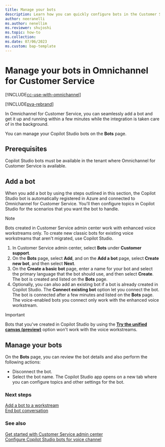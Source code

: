 ```yaml
---
title: Manage your bots
description: Learn how you can quickly configure bots in the Customer Service admin center.
author: neeranelli
ms.author: nenellim
ms.reviewer: shujoshi
ms.topic: how-to 
ms.collection: 
ms.date: 07/06/2023
ms.custom: bap-template
---
```


# Manage your bots in Omnichannel for Customer Service

[!INCLUDE[cc-use-with-omnichannel](../../includes/cc-use-with-omnichannel.md)]

[!INCLUDE[pva-rebrand](../../includes/cc-pva-rebrand.md)]

In Omnichannel for Customer Service, you can seamlessly add a bot and get it up and running within a few minutes while the integration is taken care of in the background.

You can manage your Copilot Studio bots on the **Bots** page.

## Prerequisites

Copilot Studio bots must be available in the tenant where Omnichannel for Customer Service is available.

## Add a bot

When you add a bot by using the steps outlined in this section, the Copilot Studio bot is automatically registered in Azure and connected to Omnichannel for Customer Service. You'll then configure topics in Copilot Studio for the scenarios that you want the bot to handle.

> [!NOTE]
> Bots created in Customer Service admin center work with enhanced voice workstreams only. To create new classic bots for existing voice workstreams that aren't migrated, use Copilot Studio.

1. In Customer Service admin center, select **Bots** under **Customer support**.
1. On the **Bots** page, select **Add**, and on the **Add a bot** page, select **Create new bot**, and then select **Next**.
1. On the **Create a basic bot** page, enter a name for your bot and select the primary language that the bot should use, and then select **Create**. The bot is created and listed on the **Bots** page. 
1. Optionally, you can also add an existing bot if a bot is already created in Copilot Studio. The **Connect existing bot** option let you connect the bot. The bot is connected after a few minutes and listed on the **Bots** page. The voice-enabled bots you connect only work with the enhanced voice workstream. 
> [!IMPORTANT]
> Bots that you've created in Copilot Studio by using the [**Try the unified canvas (preview)**](/power-virtual-agents/authoring-first-bot) option won't work with the voice workstreams.

## Manage your bots

On the **Bots** page, you can review the bot details and also perform the following actions:

- Disconnect the bot.
- Select the bot name. The Copilot Studio app opens on a new tab where you can configure topics and other settings for the bot.

### Next steps

[Add a bot to a workstream](create-workstreams.md#add-a-bot-to-a-workstream)  
[End bot conversation](configure-bot-virtual-agent.md#end-bot-conversation)  

### See also

[Get started with Customer Service admin center](../implement/cs-admin-center.md)  
[Configure Copilot Studio bots for voice channel](voice-channel-pva-bots.md)  
